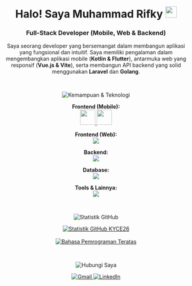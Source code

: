 <div align="center">

  <h1>
    Halo! Saya Muhammad Rifky
    <img src="https://raw.githubusercontent.com/MartinHeinz/MartinHeinz/master/wave.gif" width="30px">
  </h1>
  
  <h3>Full-Stack Developer (Mobile, Web & Backend)</h3>

  <p>
    Saya seorang developer yang bersemangat dalam membangun aplikasi yang fungsional dan intuitif. Saya memiliki pengalaman dalam mengembangkan aplikasi mobile (<strong>Kotlin & Flutter</strong>), antarmuka web yang responsif (<strong>Vue.js & Vite</strong>), serta membangun API backend yang solid menggunakan <strong>Laravel</strong> dan <strong>Golang</strong>.
  </p>
  
</div>

<br>

<p align="center">
  <img src="https://img.shields.io/badge/🚀_Kemampuan_&_Teknologi-7aa2f7?style=for-the-badge&logoColor=white" alt="Kemampuan & Teknologi"/>
</p>

<p align="center">
  <strong>Frontend (Mobile):</strong><br>
  <a href="https://skillicons.dev">
    <img src="https://skillicons.dev/icons?i=kotlin,androidstudio,flutter,dart" height="40" />
  </a>
  <a href="https://developer.android.com/jetpack/compose">
    <img src="https://cdn.jsdelivr.net/gh/devicons/devicon@latest/icons/jetpackcompose/jetpackcompose-original.svg" height="40" />
  </a>
</p>

<p align="center">
  <strong>Frontend (Web):</strong><br>
  <a href="https://skillicons.dev">
    <img src="https://skillicons.dev/icons?i=vue,vite,js,html,css" />
  </a>
</p>

<p align="center">
  <strong>Backend:</strong><br>
  <a href="https://skillicons.dev">
    <img src="https://skillicons.dev/icons?i=php,laravel,go" />
  </a>
</p>

<p align="center">
  <strong>Database:</strong><br>
  <a href="https://skillicons.dev">
    <img src="https://skillicons.dev/icons?i=mysql,firebase" />
  </a>
</p>

<p align="center">
  <strong>Tools & Lainnya:</strong><br>
  <a href="https://skillicons.dev">
    <img src="https://skillicons.dev/icons?i=git,github,postman,vscode,figma" />
  </a>
</p>

<br>

<p align="center">
  <img src="https://img.shields.io/badge/📊_Statistik_GitHub-bb9af7?style=for-the-badge&logoColor=white" alt="Statistik GitHub"/>
</p>

<p align="center">
  <a href="https://github.com/anuraghazra/github-readme-stats">
    <img align="center" src="https://github-readme-stats.vercel.app/api?username=KYCE26&show_icons=true&theme=tokyonight&hide_border=true&include_all_commits=true&count_private=true" alt="Statistik GitHub KYCE26" />
  </a>
  <br><br>
  <a href="https://github.com/anuraghazra/github-readme-stats">
    <img align="center" src="https://github-readme-stats.vercel.app/api/top-langs/?username=KYCE26&layout=compact&theme=tokyonight&hide_border=true" alt="Bahasa Pemrograman Teratas" />
  </a>
</p>

<br>

<p align="center">
  <img src="https://img.shields.io/badge/📫_Hubungi_Saya-7dcfff?style=for-the-badge&logoColor=white" alt="Hubungi Saya"/>
</p>

<p align="center">
  <a href="mailto:muhammad26rifky06@gmail.com" target="_blank">
    <img src="https://img.shields.io/badge/Gmail-D14836?style=for-the-badge&logo=gmail&logoColor=white" alt="Gmail"/>
  </a>
  
  <a href="https://www.linkedin.com/in/muhammad-rifky-71381a193/" target="_blank">
    <img src="https://img.shields.io/badge/LinkedIn-0077B5?style=for-the-badge&logo=linkedin&logoColor=white" alt="LinkedIn"/>
  </a>
</p>